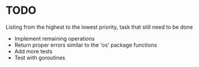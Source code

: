 # TODO
Listing from the highest to the lowest priority, task that still need to be done
- Implement remaining operations
- Return proper errors similar to the 'os' package functions
- Add more tests
- Test with goroutines
